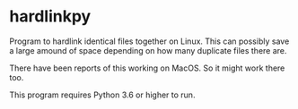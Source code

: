 # hardlinkpy

Program to hardlink identical files together on Linux. This can possibly save a
large amound of space depending on how many duplicate files there are.

There have been reports of this working on MacOS. So it might work there too.

This program requires Python 3.6 or higher to run.
